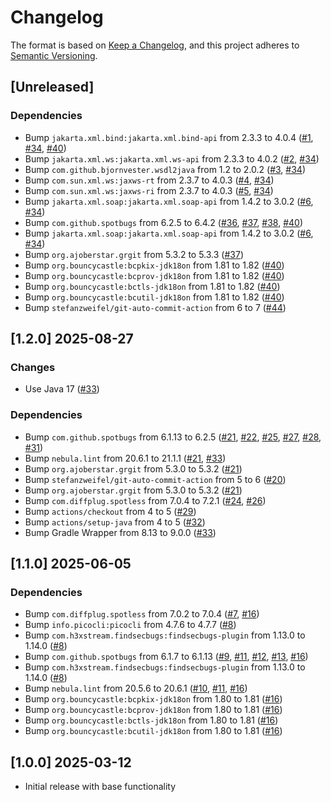 # Changelog

The format is based on [Keep a Changelog](https://keepachangelog.com/en/1.0.0/),
and this project adheres to [Semantic Versioning](https://semver.org/spec/v2.0.0.html).

## [Unreleased]

### Dependencies
- Bump `jakarta.xml.bind:jakarta.xml.bind-api` from 2.3.3 to 4.0.4 ([#1](https://github.com/ebsnet/CSRGenerator/pull/1), [#34](https://github.com/ebsnet/CSRGenerator/pull/34), [#40](https://github.com/ebsnet/CSRGenerator/pull/40))
- Bump `jakarta.xml.ws:jakarta.xml.ws-api` from 2.3.3 to 4.0.2 ([#2](https://github.com/ebsnet/CSRGenerator/pull/2), [#34](https://github.com/ebsnet/CSRGenerator/pull/34))
- Bump `com.github.bjornvester.wsdl2java` from 1.2 to 2.0.2 ([#3](https://github.com/ebsnet/CSRGenerator/pull/3), [#34](https://github.com/ebsnet/CSRGenerator/pull/34))
- Bump `com.sun.xml.ws:jaxws-rt` from 2.3.7 to 4.0.3 ([#4](https://github.com/ebsnet/CSRGenerator/pull/4), [#34](https://github.com/ebsnet/CSRGenerator/pull/34))
- Bump `com.sun.xml.ws:jaxws-ri` from 2.3.7 to 4.0.3 ([#5](https://github.com/ebsnet/CSRGenerator/pull/5), [#34](https://github.com/ebsnet/CSRGenerator/pull/34))
- Bump `jakarta.xml.soap:jakarta.xml.soap-api` from 1.4.2 to 3.0.2 ([#6](https://github.com/ebsnet/CSRGenerator/pull/6), [#34](https://github.com/ebsnet/CSRGenerator/pull/34))
- Bump `com.github.spotbugs` from 6.2.5 to 6.4.2 ([#36](https://github.com/ebsnet/CSRGenerator/pull/36), [#37](https://github.com/ebsnet/CSRGenerator/pull/37), [#38](https://github.com/ebsnet/CSRGenerator/pull/38), [#40](https://github.com/ebsnet/CSRGenerator/pull/40))
- Bump `jakarta.xml.soap:jakarta.xml.soap-api` from 1.4.2 to 3.0.2 ([#6](https://github.com/ebsnet/CSRGenerator/pull/6), [#34](https://github.com/ebsnet/CSRGenerator/pull/34))
- Bump `org.ajoberstar.grgit` from 5.3.2 to 5.3.3 ([#37](https://github.com/ebsnet/CSRGenerator/pull/37))
- Bump `org.bouncycastle:bcpkix-jdk18on` from 1.81 to 1.82 ([#40](https://github.com/ebsnet/CSRGenerator/pull/40))
- Bump `org.bouncycastle:bcprov-jdk18on` from 1.81 to 1.82 ([#40](https://github.com/ebsnet/CSRGenerator/pull/40))
- Bump `org.bouncycastle:bctls-jdk18on` from 1.81 to 1.82 ([#40](https://github.com/ebsnet/CSRGenerator/pull/40))
- Bump `org.bouncycastle:bcutil-jdk18on` from 1.81 to 1.82 ([#40](https://github.com/ebsnet/CSRGenerator/pull/40))
- Bump `stefanzweifel/git-auto-commit-action` from 6 to 7 ([#44](https://github.com/ebsnet/CSRGenerator/pull/44))

## [1.2.0] 2025-08-27

### Changes

- Use Java 17 ([#33](https://github.com/ebsnet/CSRGenerator/pull/33))

### Dependencies

- Bump `com.github.spotbugs` from 6.1.13 to 6.2.5 ([#21](https://github.com/ebsnet/CSRGenerator/pull/21), [#22](https://github.com/ebsnet/CSRGenerator/pull/22), [#25](https://github.com/ebsnet/CSRGenerator/pull/25), [#27](https://github.com/ebsnet/CSRGenerator/pull/27), [#28](https://github.com/ebsnet/CSRGenerator/pull/28), [#31](https://github.com/ebsnet/CSRGenerator/pull/31))
- Bump `nebula.lint` from 20.6.1 to 21.1.1 ([#21](https://github.com/ebsnet/CSRGenerator/pull/21), [#33](https://github.com/ebsnet/CSRGenerator/pull/33))
- Bump `org.ajoberstar.grgit` from 5.3.0 to 5.3.2 ([#21](https://github.com/ebsnet/CSRGenerator/pull/21))
- Bump `stefanzweifel/git-auto-commit-action` from 5 to 6 ([#20](https://github.com/ebsnet/CSRGenerator/pull/20))
- Bump `org.ajoberstar.grgit` from 5.3.0 to 5.3.2 ([#21](https://github.com/ebsnet/CSRGenerator/pull/21))
- Bump `com.diffplug.spotless` from 7.0.4 to 7.2.1 ([#24](https://github.com/ebsnet/CSRGenerator/pull/24), [#26](https://github.com/ebsnet/CSRGenerator/pull/26))
- Bump `actions/checkout` from 4 to 5 ([#29](https://github.com/ebsnet/CSRGenerator/pull/29))
- Bump `actions/setup-java` from 4 to 5 ([#32](https://github.com/ebsnet/CSRGenerator/pull/32))
- Bump Gradle Wrapper from 8.13 to 9.0.0 ([#33](https://github.com/ebsnet/CSRGenerator/pull/33))

## [1.1.0] 2025-06-05

### Dependencies

- Bump `com.diffplug.spotless` from 7.0.2 to 7.0.4 ([#7](https://github.com/ebsnet/CSRGenerator/pull/7), [#16](https://github.com/ebsnet/CSRGenerator/pull/16))
- Bump `info.picocli:picocli` from 4.7.6 to 4.7.7 ([#8](https://github.com/ebsnet/CSRGenerator/pull/8))
- Bump `com.h3xstream.findsecbugs:findsecbugs-plugin` from 1.13.0 to 1.14.0 ([#8](https://github.com/ebsnet/CSRGenerator/pull/8))
- Bump `com.github.spotbugs` from 6.1.7 to 6.1.13 ([#9](https://github.com/ebsnet/CSRGenerator/pull/9), [#11](https://github.com/ebsnet/CSRGenerator/pull/11), [#12](https://github.com/ebsnet/CSRGenerator/pull/12), [#13](https://github.com/ebsnet/CSRGenerator/pull/13), [#16](https://github.com/ebsnet/CSRGenerator/pull/16))
- Bump `com.h3xstream.findsecbugs:findsecbugs-plugin` from 1.13.0 to 1.14.0 ([#8](https://github.com/ebsnet/CSRGenerator/pull/8))
- Bump `nebula.lint` from 20.5.6 to 20.6.1 ([#10](https://github.com/ebsnet/CSRGenerator/pull/10), [#11](https://github.com/ebsnet/CSRGenerator/pull/11), [#16](https://github.com/ebsnet/CSRGenerator/pull/16))
- Bump `org.bouncycastle:bcpkix-jdk18on` from 1.80 to 1.81 ([#16](https://github.com/ebsnet/CSRGenerator/pull/16))
- Bump `org.bouncycastle:bcprov-jdk18on` from 1.80 to 1.81 ([#16](https://github.com/ebsnet/CSRGenerator/pull/16))
- Bump `org.bouncycastle:bctls-jdk18on` from 1.80 to 1.81 ([#16](https://github.com/ebsnet/CSRGenerator/pull/16))
- Bump `org.bouncycastle:bcutil-jdk18on` from 1.80 to 1.81 ([#16](https://github.com/ebsnet/CSRGenerator/pull/16))

## [1.0.0] 2025-03-12

- Initial release with base functionality
